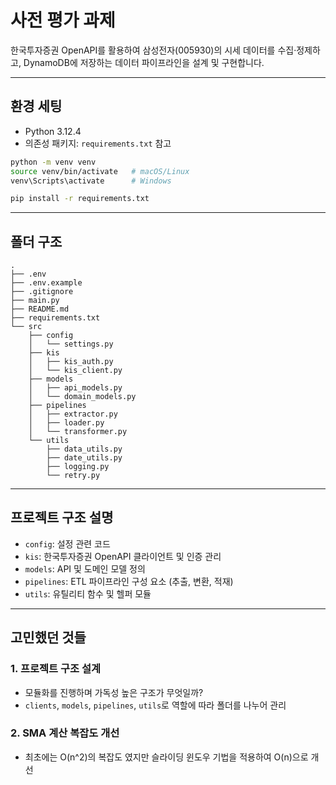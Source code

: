 # 사전 평가 과제
한국투자증권 OpenAPI를 활용하여 삼성전자(005930)의 시세 데이터를 수집·정제하고, DynamoDB에 저장하는 데이터 파이프라인을 설계 및 구현합니다.

---
## 환경 세팅
- Python 3.12.4
- 의존성 패키지: `requirements.txt` 참고

```bash
python -m venv venv
source venv/bin/activate   # macOS/Linux
venv\Scripts\activate      # Windows

pip install -r requirements.txt
```

---

## 폴더 구조
```
.
├── .env
├── .env.example
├── .gitignore
├── main.py
├── README.md
├── requirements.txt
└── src
    ├── config
    │   └── settings.py
    ├── kis
    │   ├── kis_auth.py
    │   └── kis_client.py
    ├── models
    │   ├── api_models.py
    │   └── domain_models.py
    ├── pipelines
    │   ├── extractor.py
    │   ├── loader.py
    │   └── transformer.py
    └── utils
        ├── data_utils.py
        ├── date_utils.py
        ├── logging.py
        └── retry.py
```

---

## 프로젝트 구조 설명
- `config`: 설정 관련 코드
- `kis`: 한국투자증권 OpenAPI 클라이언트 및 인증 관리
- `models`: API 및 도메인 모델 정의
- `pipelines`: ETL 파이프라인 구성 요소 (추출, 변환, 적재)
- `utils`: 유틸리티 함수 및 헬퍼 모듈

---

## 고민했던 것들

### 1. 프로젝트 구조 설계
- 모듈화를 진행하며 가독성 높은 구조가 무엇일까?
- `clients`, `models`, `pipelines`, `utils`로 역할에 따라 폴더를 나누어 관리

### 2. SMA 계산 복잡도 개선
- 최초에는 O(n^2)의 복잡도 였지만 슬라이딩 윈도우 기법을 적용하여 O(n)으로 개선

